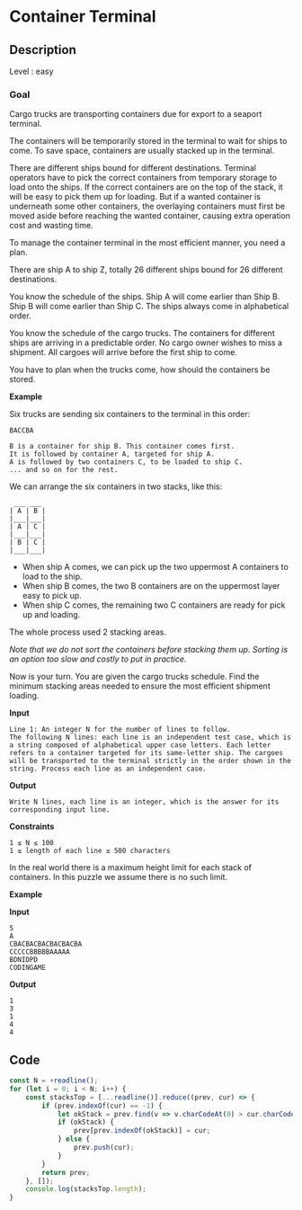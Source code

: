 
# Container Terminal

## Description

Level : easy

### Goal

Cargo trucks are transporting containers due for export to a seaport terminal.

The containers will be temporarily stored in the terminal to wait for ships to come. To save space, containers are usually stacked up in the terminal.

There are different ships bound for different destinations. Terminal operators have to pick the correct containers from temporary storage to load onto the ships. If the correct containers are on the top of the stack, it will be easy to pick them up for loading. But if a wanted container is underneath some other containers, the overlaying containers must first be moved aside before reaching the wanted container, causing extra operation cost and wasting time.

To manage the container terminal in the most efficient manner, you need a plan.

There are ship A to ship Z, totally 26 different ships bound for 26 different destinations.

You know the schedule of the ships. Ship A will come earlier than Ship B. Ship B will come earlier than Ship C. The ships always come in alphabetical order.

You know the schedule of the cargo trucks. The containers for different ships are arriving in a predictable order. No cargo owner wishes to miss a shipment. All cargoes will arrive before the first ship to come.

You have to plan when the trucks come, how should the containers be stored.

**Example**

Six trucks are sending six containers to the terminal in this order:
```
BACCBA

B is a container for ship B. This container comes first.
It is followed by container A, targeted for ship A.
A is followed by two containers C, to be loaded to ship C.
... and so on for the rest.
```

We can arrange the six containers in two stacks, like this:
```
 ___ ___
| A | B |
|___|___|
| A | C |
|___|___|
| B | C |
|___|___|
```
* When ship A comes, we can pick up the two uppermost A containers to load to the ship.
* When ship B comes, the two B containers are on the uppermost layer easy to pick up.
* When ship C comes, the remaining two C containers are ready for pick up and loading.

The whole process used 2 stacking areas.

_Note that we do not sort the containers before stacking them up. Sorting is an option too slow and costly to put in practice._

Now is your turn. You are given the cargo trucks schedule. Find the minimum stacking areas needed to ensure the most efficient shipment loading.

**Input**
```
Line 1: An integer N for the number of lines to follow.
The following N lines: each line is an independent test case, which is a string composed of alphabetical upper case letters. Each letter refers to a container targeted for its same-letter ship. The cargoes will be transported to the terminal strictly in the order shown in the string. Process each line as an independent case.
```

**Output**
```
Write N lines, each line is an integer, which is the answer for its corresponding input line.
```

**Constraints**
```
1 ≤ N ≤ 100
1 ≤ length of each line ≤ 500 characters
```

In the real world there is a maximum height limit for each stack of containers. In this puzzle we assume there is no such limit.

**Example**

**Input**
```
5
A
CBACBACBACBACBACBA
CCCCCBBBBBAAAAA
BDNIDPD
CODINGAME
```

**Output**
```
1
3
1
4
4
```

## Code

```js
const N = +readline();
for (let i = 0; i < N; i++) {
    const stacksTop = [...readline()].reduce((prev, cur) => {
        if (prev.indexOf(cur) == -1) {
            let okStack = prev.find(v => v.charCodeAt(0) > cur.charCodeAt(0));
            if (okStack) {
                prev[prev.indexOf(okStack)] = cur;
            } else {
                prev.push(cur);
            }
        }
        return prev;
    }, []);
    console.log(stacksTop.length);
}
```

